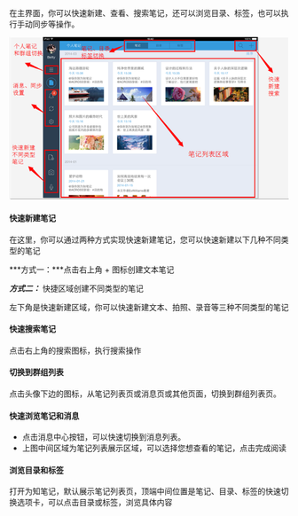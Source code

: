在主界面，你可以快速新建、查看、搜索笔记，还可以浏览目录、标签，也可以执行手动同步等操作。

![P50](img/P50.png)


#### 快速新建笔记
在这里，你可以通过两种方式实现快速新建笔记，您可以快速新建以下几种不同类型的笔记

***方式一：***点击右上角 + 图标创建文本笔记


***方式二：*** 快捷区域创建不同类型的笔记

左下角是快速新建区域，你可以快速新建文本、拍照、录音等三种不同类型的笔记


#### 快速搜索笔记

点击右上角的搜索图标，执行搜索操作

#### 切换到群组列表

点击头像下边的图标，从笔记列表页或消息页或其他页面，切换到群组列表页。


#### 快速浏览笔记和消息

+ 点击消息中心按钮，可以快速切换到消息列表。
+ 上图中间区域为笔记列表展示区域，可以选择您想查看的笔记，点击完成阅读

#### 浏览目录和标签
打开为知笔记，默认展示笔记列表页，顶端中间位置是笔记、目录、标签的快速切换选项卡，可以点击目录或标签，浏览具体内容
